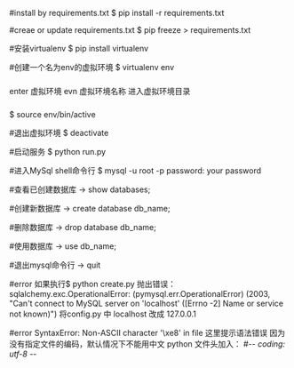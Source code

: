 
#install by requirements.txt
$ pip install -r requirements.txt

#creae or update requirements.txt
$ pip freeze > requirements.txt   

#安装virtualenv
$ pip install virtualenv

#创建一个名为env的虚拟环境
$ virtualenv env

#####
enter 虚拟环境
evn   虚拟环境名称
进入虚拟环境目录
#####
$ source env/bin/active

#退出虚拟环境
$ deactivate

#启动服务
$ python run.py

#进入MySql shell命令行
$ mysql -u root -p
password: your password

#查看已创建数据库
-> show databases;

#创建新数据库
-> create database db_name;

#删除数据库
-> drop database db_name;

#使用数据库
-> use db_name;

#退出mysql命令行
-> quit

#error
如果执行$ python create.py
抛出错误：sqlalchemy.exc.OperationalError: (pymysql.err.OperationalError) (2003, "Can't connect to MySQL server on 'localhost' ([Errno -2] Name or service not known)")
将config.py 中 localhost 改成 127.0.0.1

#error SyntaxError: Non-ASCII character '\xe8' in file
这里提示语法错误
因为没有指定文件的编码，默认情况下不能用中文
python 文件头加入： #-*- coding: utf-8 -*-
